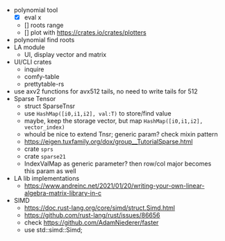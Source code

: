 


- polynomial tool
  * [x] eval x
  * [] roots range
  * [] plot with https://crates.io/crates/plotters
- polynomial find roots
- LA module
  * UI, display vector and matrix
- UI/CLI crates
  * inquire
  * comfy-table
  * prettytable-rs
- use axv2 functions for avx512 tails, no need to write tails for 512
- Sparse Tensor
  * struct SparseTnsr
  * use `HashMap([i0,i1,i2], val:T)` to store/find value
  * maybe, keep the storage vector, but map `HashMap([i0,i1,i2], vector_index)`
  * whould be nice to extend Tnsr; generic param? check mixin pattern
  * https://eigen.tuxfamily.org/dox/group__TutorialSparse.html
  * crate `sprs`
  * crate `sparse21`
  * IndexValMap as generic parameter? then row/col major becomes this param as well
- LA lib implementations
  * https://www.andreinc.net/2021/01/20/writing-your-own-linear-algebra-matrix-library-in-c
- SIMD
  * https://doc.rust-lang.org/core/simd/struct.Simd.html
  * https://github.com/rust-lang/rust/issues/86656
  * check https://github.com/AdamNiederer/faster
  * use std::simd::Simd;
